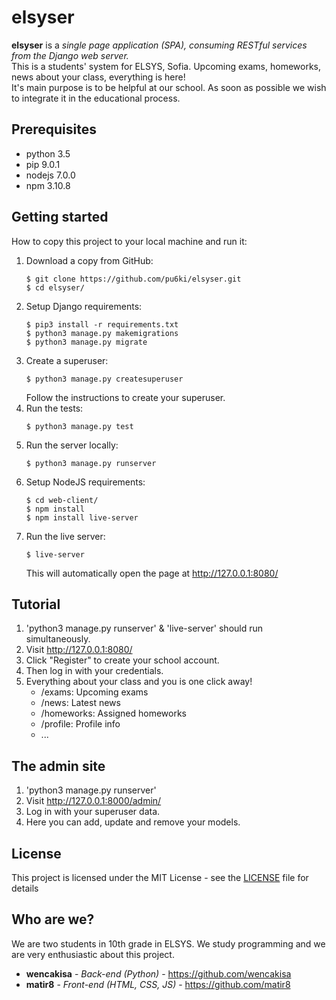 # elsyser
**elsyser** is a *single page application (SPA), consuming RESTful services from the Django web server.*<br/>
This is a students' system for ELSYS, Sofia. Upcoming exams, homeworks, news about your class, everything is here!<br/>
It's main purpose is to be helpful at our school. As soon as possible we wish to integrate it in the educational process.

## Prerequisites
- python 3.5
- pip 9.0.1
- nodejs 7.0.0
- npm 3.10.8

## Getting started
How to copy this project to your local machine and run it:
1. Download a copy from GitHub:
    ```
    $ git clone https://github.com/pu6ki/elsyser.git
    $ cd elsyser/
    ```
2. Setup Django requirements:
    ```
    $ pip3 install -r requirements.txt
    $ python3 manage.py makemigrations
    $ python3 manage.py migrate
    ```
3. Create a superuser:
    ```
    $ python3 manage.py createsuperuser
    ```
    Follow the instructions to create your superuser.
7. Run the tests:
    ```
    $ python3 manage.py test
    ```
4. Run the server locally:
    ```
    $ python3 manage.py runserver
    ```
5. Setup NodeJS requirements:
    ```
    $ cd web-client/
    $ npm install
    $ npm install live-server
    ```
6. Run the live server:
    ```
    $ live-server
    ```
    This will automatically open the page at http://127.0.0.1:8080/

## Tutorial
1. 'python3 manage.py runserver' & 'live-server' should run simultaneously.
2. Visit http://127.0.0.1:8080/
3. Click "Register" to create your school account.
4. Then log in with your credentials.
5. Everything about your class and you is one click away!
    - /exams: Upcoming exams
    - /news: Latest news
    - /homeworks: Assigned homeworks
    - /profile: Profile info
    - ...

## The admin site
1. 'python3 manage.py runserver'
2. Visit http://127.0.0.1:8000/admin/
3. Log in with your superuser data.
4. Here you can add, update and remove your models.

## License
This project is licensed under the MIT License - see the [LICENSE](LICENSE) file for details

## Who are we?
We are two students in 10th grade in ELSYS. We study programming and we are very enthusiastic about this project.
* **wencakisa** - *Back-end (Python)* - https://github.com/wencakisa
* **matir8** - *Front-end (HTML, CSS, JS)* - https://github.com/matir8
